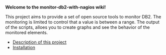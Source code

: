 **Welcome to the monitor-db2-with-nagios wiki!**

This project aims to provide a set of open source tools to monitor DB2. The monitoring is limited to control that a value is between a range. The output of the scripts, alloes you to create graphs and see the behavior of the monitored elements.

* [Description of this project](Description)
* [Installation](Installation)
